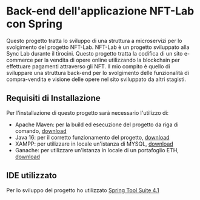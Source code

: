 # Back-end dell'applicazione NFT-Lab con Spring
Questo progetto tratta lo sviluppo di una struttura a microservizi per lo svolgimento del progetto NFT-Lab.
NFT-Lab è un progetto sviluppato alla Sync Lab durante il tirocini. Questo progetto tratta la codifica di 
un sito e-commerce per la vendita di opere online utilizzando la blockchain per effettuare pagamenti attraverso gli NFT.
Il mio compito è quello di sviluppare una struttura back-end per lo svolgimento delle funzionalità di compra-vendita e 
visione delle opere nel sito sviluppato da altri stagisti.

## Requisiti di Installazione
Per l'installazione di questo progetto sarà necessario l'utilizzo di:
- Apache Maven: per la build ed esecuzione del progetto da riga di comando, [download](https://maven.apache.org/download.cgi)
- Java 16: per il corretto funzionamento del progetto, [download](https://www.oracle.com/java/technologies/javase-jdk16-downloads.html)
- XAMPP: per utilizzare in locale un'istanza di MYSQL, [download](https://www.apachefriends.org/download.html)
- Ganache: per utilizzare un'istanza in locale di un portafoglio ETH, [download](https://www.trufflesuite.com/ganache)

## IDE utilizzato
Per lo sviluppo del progetto ho utilizzato [Spring Tool Suite 4.1](https://spring.io/tools)

